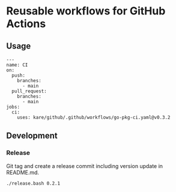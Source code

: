 # Reusable workflows for GitHub Actions

## Usage
```
---
name: CI
on:
  push:
    branches:
      - main
  pull_request:
    branches:
      - main
jobs:
  ci:
    uses: kare/github/.github/workflows/go-pkg-ci.yaml@v0.3.2
```

## Development
### Release
Git tag and create a release commit including version update in README.md.
```bash
./release.bash 0.2.1
```
